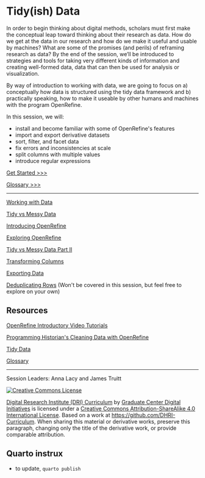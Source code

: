 # Tidy(ish) Data

In order to begin thinking about digital methods, scholars must first make the conceptual leap toward thinking about their research as data. How do we get at the data in our research and how do we make it useful and usable by machines? What are some of the promises (and perils) of reframing research as data? By the end of the session, we’ll be introduced to strategies and tools for taking very different kinds of information and creating well-formed data, data that can then be used for analysis or visualization.

By way of introduction to working with data, we are going to focus on a) conceptually how data is structured using the tidy data framework and b) practically speaking, how to make it useable by other humans and machines with the program OpenRefine.

In this session, we will:

- install and become familiar with some of OpenRefine's features
- import and export derivative datasets
- sort, filter, and facet data
- fix errors and inconsistencies at scale
- split columns with multiple values
- introduce regular expressions

[Get Started >>>](sections/working-with-data.md)

[Glossary >>>](https://github.com/tri-cods/glossary/blob/master/sections/tidy-data.md) 

-----

[Working with Data](sections/working-with-data.md)

[Tidy vs Messy Data](sections/tidy-vs-messy.md)

[Introducing OpenRefine](sections/introducing-openrefine.md)

[Exploring OpenRefine](sections/exploring-openrefine.md)

[Tidy vs Messy Data Part II](sections/tidy-vs-messy-ii.md)

[Transforming Columns](sections/transforming-columns.md)

[Exporting Data](sections/exporting-data.md)

[Deduplicating Rows](sections/deduplicating.md) (Won't be covered in this session, but feel free to explore on your own)

## Resources

[OpenRefine Introductory Video Tutorials](http://openrefine.org/)

[Programming Historian's Cleaning Data with OpenRefine](https://programminghistorian.org/en/lessons/cleaning-data-with-openrefine)

[Tidy Data](https://www.jstatsoft.org/article/view/v059i10/)

[Glossary](https://github.com/tri-cods/glossary/blob/master/sections/tidy-data.md)

-----

Session Leaders: Anna Lacy and James Truitt

[![Creative Commons License](https://i.creativecommons.org/l/by-sa/4.0/88x31.png)](http://creativecommons.org/licenses/by-sa/4.0/)

[Digital Research Institute (DRI) Curriculum](http://purl.org/dc/terms/) by [Graduate Center Digital Initiatives](https://gcdi.commons.gc.cuny.edu/) is licensed under a [Creative Commons Attribution-ShareAlike 4.0 International License](http://creativecommons.org/licenses/by-sa/4.0/). Based on a work at <https://github.com/DHRI-Curriculum>. When sharing this material or derivative works, preserve this paragraph, changing only the title of the derivative work, or provide comparable attribution.

## Quarto instrux

- to update, `quarto publish`